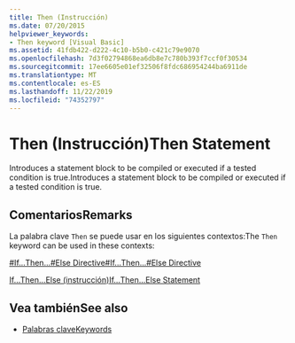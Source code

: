 ```yaml
---
title: Then (Instrucción)
ms.date: 07/20/2015
helpviewer_keywords:
- Then keyword [Visual Basic]
ms.assetid: 41fdb422-d222-4c10-b5b0-c421c79e9070
ms.openlocfilehash: 7d3f02794868ea6db8e7c780b393f7ccf0f30534
ms.sourcegitcommit: 17ee6605e01ef32506f8fdc686954244ba6911de
ms.translationtype: MT
ms.contentlocale: es-ES
ms.lasthandoff: 11/22/2019
ms.locfileid: "74352797"
---
```

# <a name="then-statement"></a><span data-ttu-id="24c53-102">Then (Instrucción)</span><span class="sxs-lookup"><span data-stu-id="24c53-102">Then Statement</span></span>
<span data-ttu-id="24c53-103">Introduces a statement block to be compiled or executed if a tested condition is true.</span><span class="sxs-lookup"><span data-stu-id="24c53-103">Introduces a statement block to be compiled or executed if a tested condition is true.</span></span>  
  
## <a name="remarks"></a><span data-ttu-id="24c53-104">Comentarios</span><span class="sxs-lookup"><span data-stu-id="24c53-104">Remarks</span></span>  
 <span data-ttu-id="24c53-105">La palabra clave `Then` se puede usar en los siguientes contextos:</span><span class="sxs-lookup"><span data-stu-id="24c53-105">The `Then` keyword can be used in these contexts:</span></span>  
  
 [<span data-ttu-id="24c53-106">#If...Then...#Else Directive</span><span class="sxs-lookup"><span data-stu-id="24c53-106">#If...Then...#Else Directive</span></span>](../../../visual-basic/language-reference/directives/if-then-else-directives.md)  
  
 [<span data-ttu-id="24c53-107">If...Then...Else (instrucción)</span><span class="sxs-lookup"><span data-stu-id="24c53-107">If...Then...Else Statement</span></span>](../../../visual-basic/language-reference/statements/if-then-else-statement.md)  
  
## <a name="see-also"></a><span data-ttu-id="24c53-108">Vea también</span><span class="sxs-lookup"><span data-stu-id="24c53-108">See also</span></span>

- [<span data-ttu-id="24c53-109">Palabras clave</span><span class="sxs-lookup"><span data-stu-id="24c53-109">Keywords</span></span>](../../../visual-basic/language-reference/keywords/index.md)
